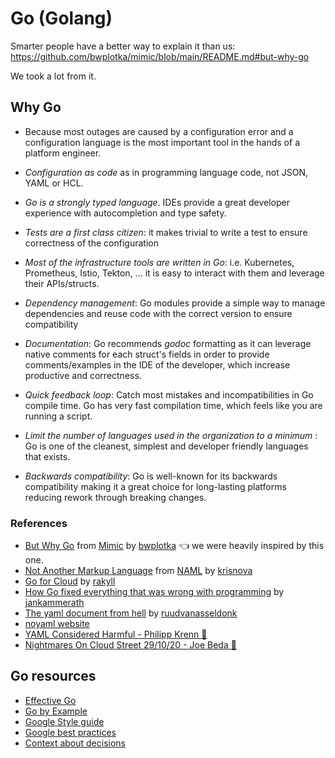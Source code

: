 
# Go (Golang)  <!-- omit in toc -->

Smarter people have a better way to explain it than us: <https://github.com/bwplotka/mimic/blob/main/README.md#but-why-go>

We took a lot from it.

## Why Go

* Because most outages are caused by a configuration error and a configuration language is the most important tool in the hands of a platform engineer.

* _Configuration as code_ as in programming language code, not JSON, YAML or HCL.

* _Go is a strongly typed language_. IDEs provide a great developer experience with autocompletion and type safety.

* _Tests are a first class citizen_: it makes trivial to write a test to ensure correctness of the configuration

* _Most of the infrastructure tools are written in Go_: i.e. Kubernetes, Prometheus, Istio, Tekton, ...
  it is easy to interact with them and leverage their APIs/structs.

* _Dependency management_: Go modules provide a simple way
  to manage dependencies and reuse code with the correct version to ensure compatibility

* _Documentation_: Go recommends _godoc_ formatting as it can leverage native comments for each struct's fields
  in order to provide comments/examples in the IDE of the developer, which increase productive and correctness.

* _Quick feedback loop_: Catch most mistakes and incompatibilities in Go compile time.
  Go has very fast compilation time, which feels like you are running a script.

* _Limit the number of languages used in the organization to a minimum_ : Go is one of the cleanest,
  simplest and developer friendly languages that exists.

* _Backwards compatibility_: Go is well-known for its backwards compatibility making
  it a great choice for long-lasting platforms reducing rework through breaking changes.

### References

* [But Why Go](https://github.com/bwplotka/mimic#but-why-go) from [Mimic](https://github.com/bwplotka/mimic) by [bwplotka](https://github.com/bwplotka)  👈 we were heavily inspired by this one.
* [Not Another Markup Language](https://github.com/krisnova/naml) from [NAML](https://github.com/krisnova/naml) by [krisnova](https://github.com/krisnova)
* [Go for Cloud](https://rakyll.org/go-cloud/) by [rakyll](https://rakyll.org)
* [How Go fixed everything that was wrong with programming](https://medium.com/@jankammerath/how-go-fixed-everything-that-was-wrong-with-programming-1b599a1055a8) by [jankammerath](https://medium.com/@jankammerath)
* [The yaml document from hell](https://ruudvanasseldonk.com/2023/01/11/the-yaml-document-from-hell) by [ruudvanasseldonk](https://ruudvanasseldonk.com)
* [noyaml website](https://noyaml.com)
* [YAML Considered Harmful - Philipp Krenn 🎥](https://youtu.be/WQurEEfSf8M)
* [Nightmares On Cloud Street 29/10/20 - Joe Beda 🎥](https://youtu.be/8PpgqEqkQWA)

## Go resources

* [Effective Go](https://go.dev/doc/effective_go)
* [Go by Example](https://gobyexample.com/)
* [Google Style guide](https://google.github.io/styleguide/go/guide)
* [Google best practices](https://google.github.io/styleguide/go/best-practices)
* [Context about decisions](https://google.github.io/styleguide/go/decisions)
